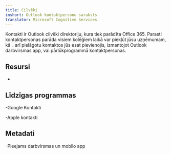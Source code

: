 ```yaml
---
title: Cilvēki
inshort: Outlook kontaktpersonu saraksts
translator: Microsoft Cognitive Services
---
```


Kontakti ir Outlook cilvēki direktoriju, kura tiek parādīta Office 365.
Parasti kontaktpersonas parāda visiem kolēģiem laikā var piekļūt jūsu
uzņēmumam, kā _ arī pielāgotu kontaktos jūs esat pievienojis, izmantojot Outlook darbvirsmas
app, vai pārlūkprogrammā kontaktpersonas.

Resursi
---------

-   

Līdzīgas programmas
--------------------

-Google Kontakti

-Apple kontakti

Metadati
--------

-Pieejams darbvirsmas un mobilo app

